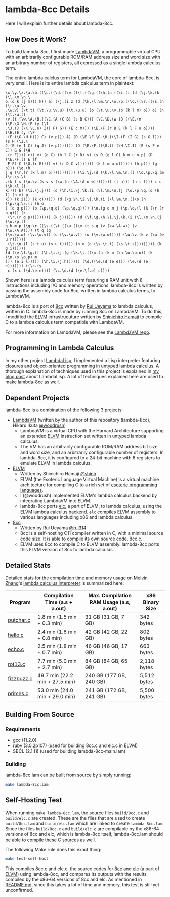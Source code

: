 # lambda-8cc Details
Here I will explain further details about lambda-8cc.

## How Does it Work?
To build lambda-8cc, I first made [LambdaVM](https://github.com/woodrush/lambdavm),
a programmable virtual CPU with an arbitrarily configurable ROM/RAM address size and word size with an arbitrary number of registers,
all expressed as a single lambda calculus term.

The entire lambda calclus term for LambdaVM, the core of lambda-8cc, is very small. Here is its entire lambda calculus term in plaintext:

```text
\x.\y.\z.\a.\b.((\c.((\d.((\e.((\f.((\g.((\h.(a ((\i.(i (d (\j.\k.(k (\l.\m.\n.\
o.(o k (j m))) k)) a) (\j.(i z (d (\k.\l.\m.\n.\o.\p.((\q.((\r.((\s.(n (\t.\u.\v
.\w.v) (\t.t) (\t.\u.\v.u) (\t.\u.u) (o (\t.\u.\v.(o (k l m) p)) o) (n (\t.\u.((
\v.(t (\w.\A.\B.((\C.(A (C B) (s B C))) (\C.\D.(w (D ((\E.(m (\F.\G.\H.(E (y (\I
.\J.(J (\K.\L.K) I)) F) G)) (E c m))) (\E.\F.(r B E (k l F u o)))) (\E.(E (y (\F
.(F (\G.\H.H))) C) (v p))) A) (D (\E.\F.\G.\H.((\I.(F (I G) (s G I))) (s H (\I.\
J.(E (e I C) (q J) (v p))))))) (D (\E.\F.((\G.(f (\H.\I.I) (E (s F e C)) G G (\H
.(r F)))) c)) v) (q C) (h l C (r D) v) (s D (g l C) k m u o p) (D (\E.\F.(s E (f
 F F) C (\G.(r E)))) v) (r D C v))))))) (k l m u o)))))) (h p))) (g p))) (\q.(h 
j q (\r.(r (k l m) p))))))))))) (\i.\j.(d (\k.\l.\m.\n.(l (\o.\p.\q.(m (\r.\s.\t
.(k l s (\u.\v.(k v s (\w.(n (\A.(A u w)))))))) (l n))) (n l l))) i c (\k.\l.(j 
k)))) b) (\i.\j.j))) (d (\h.\i.\j.\k.(i (\l.\m.\n.(j (\o.\p.\q.(o (h l) (h m) p 
k)) (k i))) (k c)))))) (d (\g.\h.\i.\j.\k.(i (\l.\m.\n.((\o.(h (\p.\q.\r.(l (h o
) (o q p))) (o (\p.\q.q) (\p.\q.q)))) (\o.(g o m j (\p.\q.(l (k (\r.(r p q))) (k
 (\r.(r q p))))))))) (k j)))))) (d (\f.\g.\h.\i.\j.\k.(i (\l.\m.\n.(j (\o.\p.(f 
g h m p (\q.\r.((\s.((\t.((\u.((\v.(t s q (v (\w.\A.w)) (v (\w.\A.A)))) (t q (q 
(\v.\w.w) (\v.\w.v)) (u (\v.\w.v)) (u (\v.\w.w))))) (\u.\v.(k v (\w.(w u r))))))
 (\t.\u.(l (s t u) (s u t))))) (h o (o (\s.\t.t) (\s.\t.s))))))))) (k g i)))))) 
(d (\e.\f.\g.(f (\h.\i.\j.(g (\k.\l.((\m.(h (k m (\n.\o.\p.o)) (k (\n.\o.\p.p) m
))) (e i l))))) (\h.\i.\j.h)))))) (\d.((\e.(d (e e))) (\e.(d (e e))))))) ((\c.(y
 c (x c (\d.\e.e)))) (\c.\d.(d (\e.\f.e) c))))
```

Shown here is a lambda calculus term featuring a RAM unit with 8 instructions including I/O and memory operations.
lambda-8cc is written by passing the assembly code for 8cc, written in lambda calculus terms, to LambdaVM.

lambda-8cc is a port of [8cc](https://github.com/rui314/8cc) written by [Rui Ueyama](https://github.com/rui314) to lambda calculus, written in C.
lambda-8cc is made by running 8cc on LambdaVM.
To do this, I modified the [ELVM](https://github.com/shinh/elvm) infrastrucuture written by [Shinichiro Hamaji](https://github.com/shinh) to compile C to a lambda calculus term compatible with LambdaVM.

For more information on LambdaVM, please see the [LambdaVM repo](https://github.com/woodrush/lambdavm).


## Programming in Lambda Calculus
In my other project [LambdaLisp](https://github.com/woodrush/lambdalisp),
I implemented a Lisp interpreter featuring closures and object-oriented programming in untyped lambda calculus.
A thorough explanation of techniques used in this project is explained in [my blog post](https://woodrush.github.io/blog/lambdalisp.html) about LambdaLisp.
A lot of techniques explained here are used to make lambda-8cc as well.


## Dependent Projects
lambda-8cc is a combination of the following 3 projects:

- [LambdaVM](https://github.com/woodrush/lambdavm) (written by the author of this repository (lambda-8cc), Hikaru Ikuta [@woodrush](https://github.com/woodrush))
  - LambdaVM is a virtual CPU with the Harvard Architecture supporting an extended [ELVM](https://github.com/shinh/elvm) instruction set written in untyped lambda calculus.
  - The VM has an arbitrarily configurable ROM/RAM address bit size and word size, and an arbitrarily configurable number of registers. In lambda-8cc, it is configured to a 24-bit machine with 6 registers to emulate ELVM in lambda calculus.
- [ELVM](https://github.com/shinh/elvm)
  - Written by Shinichiro Hamaji [@shinh](https://github.com/shinh)
  - ELVM (the Esoteric Language Virtual Machine) is a virtual machine architecture for compiling C to a rich set of [esoteric programming languages](https://en.wikipedia.org/wiki/Esoteric_programming_language).
  - I (@woodrush) implemented ELVM's lambda calculus backend by integrating LambdaVM into ELVM.
  - lambda-8cc ports [elc](https://github.com/shinh/elvm/blob/master/target/elc.c), a part of ELVM, to lambda calculus, using the ELVM lambda calculus backend. `elc` compiles ELVM assembly to various languages including x86 and lambda calculus.
- [8cc](https://github.com/rui314/8cc)
  - Written by Rui Ueyama [@rui314](https://github.com/rui314)
  - 8cc is a self-hosting C11 compiler written in C, with a minimal source code size. It is able to compile its own source code, 8cc.c.
  - ELVM uses 8cc to compile C to ELVM assembly. lambda-8cc ports this ELVM version of 8cc to lambda calculus.


## Detailed Stats
Detailed stats for the compilation time and memory usage on [Melvin Zhang](https://github.com/melvinzhang)'s [lambda calculus interpreter](https://github.com/melvinzhang/binary-lambda-calculus) is summarized here:

| Program                              | Compilation Time (a.s + a.out) | Max. Compilation RAM Usage (a.s, a.out) | x86 Binary Size         |
|--------------------------------------|--------------------------------|-----------------------------------------|-------------------------|
| [putchar.c](./examples/putchar.c)    | 1.8 min (1.5 min + 0.3 min)    | 31 GB (31 GB, 7 GB)                     | 342 bytes               |
| [hello.c](./examples/hello.c)        | 2.4 min (1.6 min + 0.8 min)    | 42 GB (42 GB, 22 GB)                    | 802 bytes               |
| [echo.c](./examples/echo.c)          | 2.5 min (1.8 min + 0.7 min)    | 46 GB (46 GB, 17 GB)                    | 663 bytes               |
| [rot13.c](./examples/rot13.c)        | 7.7 min (5.0 min + 2.7 min)    | 84 GB (84 GB, 65 GB)                    | 2,118 bytes             |
| [fizzbuzz.c](./examples/fizzbuzz.c)  | 49.7 min (22.2 min + 27.5 min) | 240 GB (177 GB, 240 GB)                 | 5,512 bytes             |
| [primes.c](./examples/primes.c)      | 53.0 min (24.0 min + 29.0 min) | 241 GB (172 GB, 241 GB)                 | 5,500 bytes             |


## Building From Source
### Requirements
- gcc (11.2.0)
- ruby (3.0.2p107) (used for building 8cc.c and elc.c in ELVM)
- SBCL (2.1.11) (used for building lambda-8cc-main.lam)


### Building
lambda-8cc.lam can be built from source by simply running:

```sh
make lambda-8cc.lam
```


## Self-Hosting Test
When running `make lambda-8cc.lam`, the source files `build/8cc.c` and `build/elc.c` are created.
These are the files that are used to create `build/8cc.lam` and `build/elc.lam` which are linked to create `lambda-8cc.lam`.
Since the files `build/8cc.c` and `build/elc.c` are compilable by the x86-64 versions of 8cc and elc,
which is lambda-8cc itself, lambda-8cc.lam should be able to compile these C sources as well.

The following Make rule does this exact thing:

```sh
make test-self-host
```

This compiles 8cc.c and elc.c, the source codes for [8cc](https://github.com/rui314/8cc) and [elc](https://github.com/shinh/elvm/blob/master/target/elc.c) (a part of [ELVM](https://github.com/shinh/elvm)) using lambda-8cc, and compares its outputs with the results compiled by the x86-64 versions of 8cc and elc.
As mentioned in [README.md](README.md), since this takes a lot of time and memory, this test is still yet unconfirmed.
